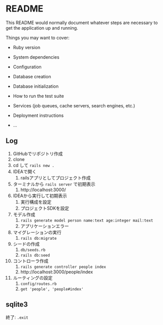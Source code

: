 # README

This README would normally document whatever steps are necessary to get the
application up and running.

Things you may want to cover:

* Ruby version

* System dependencies

* Configuration

* Database creation

* Database initialization

* How to run the test suite

* Services (job queues, cache servers, search engines, etc.)

* Deployment instructions

* ...

## Log

1. GitHubでリポジトリ作成
1. clone
1. cd して `rails new .`
1. IDEAで開く
   1. railsアプリとしてプロジェクト作成
1. ターミナルから `rails server` で初期表示
   1. http://localhost:3000/
1. IDEAから実行して初期表示
   1. 実行構成を設定
   1. プロジェクトSDKを設定
1. モデル作成
   1. `rails generate model person name:text age:integer mail:text`
   1. アプリケーションエラー
1. マイグレーションの実行
   1. `rails db:migrate`
1. シードの作成
   1. `db/seeds.rb`
   1. `rails db:seed`
1. コントローラ作成
   1. `rails generate controller people index`
   1. http://localhost:3000/people/index
1. ルーティングの設定
   1. `config/routes.rb`
   1. `get 'people', 'people#index'`

## sqlite3

終了:
`.exit`